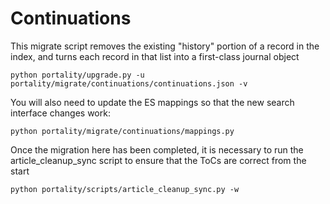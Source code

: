 # Continuations

This migrate script removes the existing "history" portion of a record in the index, and turns each record in
that list into a first-class journal object

    python portality/upgrade.py -u portality/migrate/continuations/continuations.json -v
    
    
You will also need to update the ES mappings so that the new search interface changes work:

    python portality/migrate/continuations/mappings.py

    
Once the migration here has been completed, it is necessary to run the article_cleanup_sync script to ensure that the ToCs are correct from the start

    python portality/scripts/article_cleanup_sync.py -w
    
